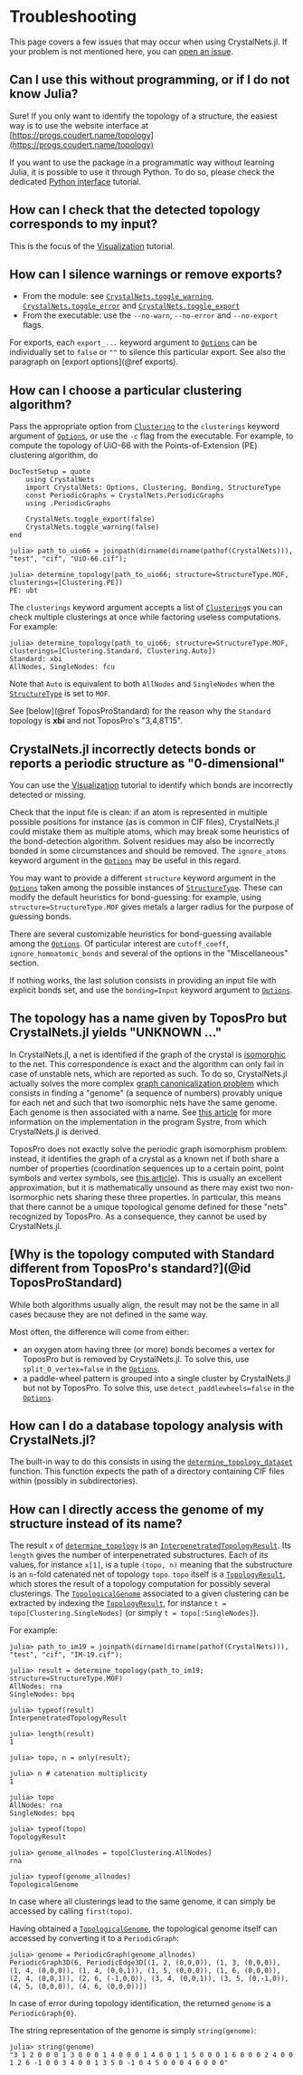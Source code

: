 # Troubleshooting

This page covers a few issues that may occur when using CrystalNets.jl. If your problem is not mentioned here, you can [open an issue](https://github.com/coudertlab/CrystalNets.jl/issues/new).

## Can I use this without programming, or if I do not know Julia?

Sure! If you only want to identify the topology of a structure, the easiest way is to use the website interface at [https://progs.coudert.name/topology](https://progs.coudert.name/topology)

If you want to use the package in a programmatic way without learning Julia, it is possible to use it through Python. To do so, please check the dedicated [Python interface](@ref) tutorial.

## How can I check that the detected topology corresponds to my input?

This is the focus of the [Visualization](@ref) tutorial.

## How can I silence warnings or remove exports?

- From the module: see [`CrystalNets.toggle_warning`](@ref), [`CrystalNets.toggle_error`](@ref) and [`CrystalNets.toggle_export`](@ref)
- From the executable: use the `--no-warn`, `--no-error` and `--no-export` flags.

For exports, each `export_...` keyword argument to [`Options`](@ref) can be individually set to `false` or `""` to silence this particular export. See also the paragraph on [export options](@ref exports).

## How can I choose a particular clustering algorithm?

Pass the appropriate option from [`Clustering`](@ref) to the `clusterings`
keyword argument of [`Options`](@ref), or use the `-c` flag from the executable.
For example, to compute the topology of UiO-66 with the Points-of-Extension (PE) clustering algorithm, do

```@meta
DocTestSetup = quote
    using CrystalNets
    import CrystalNets: Options, Clustering, Bonding, StructureType
    const PeriodicGraphs = CrystalNets.PeriodicGraphs
    using .PeriodicGraphs

    CrystalNets.toggle_export(false)
    CrystalNets.toggle_warning(false)
end
```

```jldoctest uio66
julia> path_to_uio66 = joinpath(dirname(dirname(pathof(CrystalNets))), "test", "cif", "UiO-66.cif");

julia> determine_topology(path_to_uio66; structure=StructureType.MOF, clusterings=[Clustering.PE])
PE: ubt
```

The `clusterings` keyword argument accepts a list of [`Clustering`](@ref)s you can check multiple clusterings at once while factoring useless computations. For example:

```jldoctest uio66
julia> determine_topology(path_to_uio66; structure=StructureType.MOF, clusterings=[Clustering.Standard, Clustering.Auto])
Standard: xbi
AllNodes, SingleNodes: fcu
```

Note that `Auto` is equivalent to both `AllNodes` and `SingleNodes` when the [`StructureType`](@ref) is set to `MOF`.

See [below](@ref ToposProStandard) for the reason why the `Standard` topology is **xbi** and not ToposPro's "3,4,8T15".

## CrystalNets.jl incorrectly detects bonds or reports a periodic structure as "0-dimensional"

You can use the [Visualization](@ref) tutorial to identify which bonds are incorrectly
detected or missing.

Check that the input file is clean: if an atom is represented in multiple possible
positions for instance (as is common in CIF files), CrystalNets.jl could mistake them as
multiple atoms, which may break some heuristics of the bond-detection algorithm. Solvent
residues may also be incorrectly bonded in some circumstances and should be removed. The
`ignore_atoms` keyword argument in the [`Options`](@ref) may be useful in this regard.

You may want to provide a different `structure` keyword argument in the [`Options`](@ref)
taken among the possible instances of [`StructureType`](@ref). These can modify the
default heuristics for bond-guessing: for example, using `structure=StructureType.MOF`
gives metals a larger radius for the purpose of guessing bonds.

There are several customizable heuristics for bond-guessing available among the
[`Options`](@ref). Of particular interest are `cutoff_coeff`, `ignore_homoatomic_bonds` and
several of the options in the "Miscellaneous" section.

If nothing works, the last solution consists in providing an input file with explicit bonds
set, and use the `bonding=Input` keyword argument to [`Options`](@ref).

## The topology has a name given by ToposPro but CrystalNets.jl yields "UNKNOWN ..."

In CrystalNets.jl, a net is identified if the graph of the crystal is [isomorphic](https://en.wikipedia.org/wiki/Graph_isomorphism) to the net. This correspondence is exact and the algorithm can only fail in case of unstable nets, which are reported as such. To do so, CrystalNets.jl actually solves the more complex [graph canonicalization problem](https://en.wikipedia.org/wiki/Graph_canonization) which consists in finding a "genome" (a sequence of numbers) provably unique for each net and such that two isomorphic nets have the same genome. Each genome is then associated with a name. See [this article](https://doi.org/10/dbg89q) for more information on the implementation in the program Systre, from which CrystalNets.jl is derived.

ToposPro does not exactly solve the periodic graph isomorphism problem: instead, it identifies the graph of a crystal as a known net if both share a number of properties (coordination sequences up to a certain point, point symbols and vertex symbols, see [this article](https://doi.org/gd4tgf)). This is usually an excellent approximation, but it is mathematically unsound as there may exist two non-isormorphic nets sharing these three properties. In particular, this means that there cannot be a unique topological genome defined for these "nets" recognized by ToposPro. As a consequence, they cannot be used by CrystalNets.jl.

## [Why is the topology computed with Standard different from ToposPro's standard?](@id ToposProStandard)

While both algorithms usually align, the result may not be the same in all cases because they are not defined in the same way.

Most often, the difference will come from either:

- an oxygen atom having three (or more) bonds becomes a vertex for ToposPro but is removed by CrystalNets.jl. To solve this, use `split_O_vertex=false` in the [`Options`](@ref).
- a paddle-wheel pattern is grouped into a single cluster by CrystalNets.jl but not by ToposPro. To solve this, use `detect_paddlewheels=false` in the [`Options`](@ref).

## How can I do a database topology analysis with CrystalNets.jl?

The built-in way to do this consists in using the [`determine_topology_dataset`](@ref) function.
This function expects the path of a directory containing CIF files within (possibly in subdirectories).

## How can I directly access the genome of my structure instead of its name?

The result `x` of [`determine_topology`](@ref) is an [`InterpenetratedTopologyResult`](@ref). Its `length` gives the number of interpenetrated substructures. Each of its values, for instance `x[1]`, is a tuple `(topo, n)` meaning that the substructure is an `n`-fold catenated net of topology `topo`. `topo` itself is a [`TopologyResult`](@ref), which stores the result of a topology computation for possibly several clusterings. The [`TopologicalGenome`](@ref) associated to a given clustering can be extracted by indexing the [`TopologyResult`](@ref), for instance `t = topo[Clustering.SingleNodes]` (or simply `t = topo[:SingleNodes]`).

For example:

```jldoctest im19faq
julia> path_to_im19 = joinpath(dirname(dirname(pathof(CrystalNets))), "test", "cif", "IM-19.cif");

julia> result = determine_topology(path_to_im19; structure=StructureType.MOF)
AllNodes: rna
SingleNodes: bpq

julia> typeof(result)
InterpenetratedTopologyResult

julia> length(result)
1

julia> topo, n = only(result);

julia> n # catenation multiplicity
1

julia> topo
AllNodes: rna
SingleNodes: bpq

julia> typeof(topo)
TopologyResult

julia> genome_allnodes = topo[Clustering.AllNodes]
rna

julia> typeof(genome_allnodes)
TopologicalGenome
```

In case where all clusterings lead to the same genome, it can simply be accessed
by calling `first(topo)`.

Having obtained a [`TopologicalGenome`](@ref), the topological genome itself can accessed
by converting it to a `PeriodicGraph`:

```jldoctest im19faq
julia> genome = PeriodicGraph(genome_allnodes)
PeriodicGraph3D(6, PeriodicEdge3D[(1, 2, (0,0,0)), (1, 3, (0,0,0)), (1, 4, (0,0,0)), (1, 4, (0,0,1)), (1, 5, (0,0,0)), (1, 6, (0,0,0)), (2, 4, (0,0,1)), (2, 6, (-1,0,0)), (3, 4, (0,0,1)), (3, 5, (0,-1,0)), (4, 5, (0,0,0)), (4, 6, (0,0,0))])
```

In case of error during topology identification, the returned `genome` is a `PeriodicGraph{0}`.

The string representation of the genome is simply `string(genome)`:

```jldoctest im19faq
julia> string(genome)
"3 1 2 0 0 0 1 3 0 0 0 1 4 0 0 0 1 4 0 0 1 1 5 0 0 0 1 6 0 0 0 2 4 0 0 1 2 6 -1 0 0 3 4 0 0 1 3 5 0 -1 0 4 5 0 0 0 4 6 0 0 0"
```

